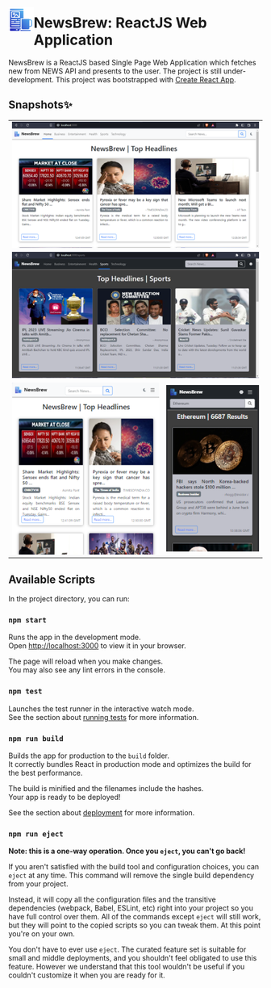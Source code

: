 <img align="left" style="margin-top:25px" width="50" height="50" src="public/favicon.png">

# NewsBrew: ReactJS Web Application

NewsBrew is a ReactJS based Single Page Web Application which fetches new from NEWS API and presents to the user. The project is still under-development. This project was bootstrapped with [Create React App](https://github.com/facebook/create-react-app).

## Snapshots✨

<table>
    <tr>
        <td colspan='2'><img src="Images/SS/1.png"></td>
    </tr>
     <tr>
        <td colspan='2'><img src="Images/SS/2.png"></td>
    </tr>
     <tr>
        <td><img src="Images/SS/3.png"></td>
        <td><img src="Images/SS/4.png"></td>
    </tr>
</table>


## Available Scripts

In the project directory, you can run:

### `npm start`

Runs the app in the development mode.\
Open [http://localhost:3000](http://localhost:3000) to view it in your browser.

The page will reload when you make changes.\
You may also see any lint errors in the console.

### `npm test`

Launches the test runner in the interactive watch mode.\
See the section about [running tests](https://facebook.github.io/create-react-app/docs/running-tests) for more information.

### `npm run build`

Builds the app for production to the `build` folder.\
It correctly bundles React in production mode and optimizes the build for the best performance.

The build is minified and the filenames include the hashes.\
Your app is ready to be deployed!

See the section about [deployment](https://facebook.github.io/create-react-app/docs/deployment) for more information.

### `npm run eject`

**Note: this is a one-way operation. Once you `eject`, you can't go back!**

If you aren't satisfied with the build tool and configuration choices, you can `eject` at any time. This command will remove the single build dependency from your project.

Instead, it will copy all the configuration files and the transitive dependencies (webpack, Babel, ESLint, etc) right into your project so you have full control over them. All of the commands except `eject` will still work, but they will point to the copied scripts so you can tweak them. At this point you're on your own.

You don't have to ever use `eject`. The curated feature set is suitable for small and middle deployments, and you shouldn't feel obligated to use this feature. However we understand that this tool wouldn't be useful if you couldn't customize it when you are ready for it.